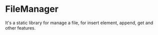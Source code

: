 # FileManager
It's a static library for manage a file, for insert element, append, get and other features. 
